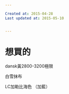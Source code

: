 ```yaml
---

Created at: 2015-04-28
Last updated at: 2015-05-10


---
```


# 想買的


dansk黃2800-3200極限

白雪抹布

LC加勒比海色 （加藍）

